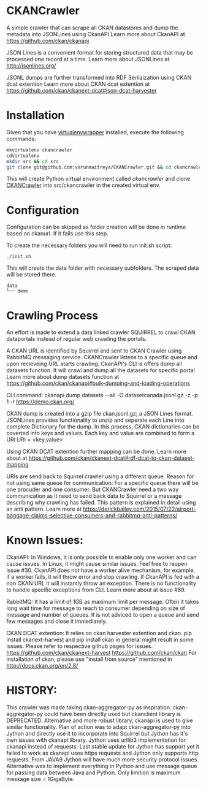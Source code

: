 CKANCrawler
============


A simple crawler that can scrape all CKAN datastores and dump the metadata into JSONLines using CkanAPI
Learn more about CkanAPI at https://github.com/ckan/ckanapi

JSON Lines is a convenient format for storing structured data that may be processed one record at a time.
Learn more about JSONLines at http://jsonlines.org/

JSONL dumps are further transformed into RDF Serilaization using CKAN dcat extention 
Learn more about CKAN dcat extention at https://github.com/ckan/ckanext-dcat#json-dcat-harvester

Installation
==================


Given that you have [virtualenvwrapper](https://virtualenvwrapper.readthedocs.io/) installed, execute the following commands:
```bash
mkvirtualenv ckancrawler
cdvirtualenv
mkdir src && cd src
git clone git@github.com:varunmaitreya/CKANCrawler.git && cd ckancrawler
```

This will create Python virtual environment called *ckancrawler* and clone [CKANCrawler](https://github.com/varunmaitreya/CKANCrawler) into src/ckancrawler in the created virtual env.

Configuration
==================


Configuration can be skipped as folder creation will be done in runtime based on ckanurl. If it fails use this step.

To create the necessary folders you will need to run init.sh script:
```
./init.sh
```

This will create the data folder with necessary subfolders. The scraped data will be stored there.

```
data
└── demo
```

Crawling Process
=================


An effort is made to extend a data linked crawler SQUIRREL to crawl CKAN dataportals instead of regular web crawling the portals.

A CKAN URL is identified by Squirrel and sent to CKAN Crawler using RabbitMQ messaging service.
CKANCrawler listens to a specific queue and upon recieveing URL starts crawling.
CkanAPI's CLI is offers dump all datasets function. It will crawl and dump all the datasets for specific portal
Learn more about dump datasets function at https://github.com/ckan/ckanapi#bulk-dumping-and-loading-operations

CLI command:
ckanapi dump datasets --all -O datasetcanada.jsonl.gz -z -p 1 -r https://demo.ckan.org/

CKAN dump is created into a gzip file ckan.jsonl.gz; a JSON Lines format. JSONLines provides functionality to unzip and seperate each Line into complete Dictionary for the dump.
In this process, CKAN dictionaries can be coverted into keys and values. Each key and value are combined to form a URI
URI = <key,value>

Using CKAN DCAT extention further mapping can be done.
Learn more about at https://github.com/ckan/ckanext-dcat#rdf-dcat-to-ckan-dataset-mapping

URIs are send back to Squirrel crawler using a different queue.
Reason for not using same queue for communication: For a specific queue there will be one procuder and one consumer. But CKANCrawler need a two way communication as it need to send back data to Squirrel or a message describing why crawling has failed. This pattern is explained in detail using an anti pattern.
Learn more at https://derickbailey.com/2015/07/22/airport-baggage-claims-selective-consumers-and-rabbitmq-anti-patterns/


Known Issues:
==============


CkanAPI:
In Windows, it is only possible to enable only one worker and can cause issues. In Linux, it might cause similar issues. Feel free to reopen issue #30.
CkanAPI does not have a worker alive mechanism, for example, if a worker fails, it will throw error and stop crawling.
If CkanAPI is fed with a non CKAN URL it will instantly throw an exception. There is no functionality to handle specific exceptions from CLI. Learn more about at issue #89.

RabbitMQ:
It has a limit of 1GB as maximum limit per message. Often it takes long wait time for message to reach to consumer depending on size of message and number of queues.
It is not adviced to open a queue and send few messages and close it immediately.

CKAN DCAT extention:
It relies on ckan harvester extention and ckan. pip install ckanext-harvest and pip install ckan in general might result in some issues. Please refer to respective github pages for issues.
https://github.com/ckan/ckanext-harvest
https://github.com/ckan/ckan
For installation of ckan, please use "install from source" mentioned in http://docs.ckan.org/en/2.8/

HISTORY:
==============

This crawler was made taking ckan-aggregator-py as inspiration. ckan-aggregator-py could have been directly used but ckanclient library is DEPRECATED. Alternative and more robust library, ckanapi is used to give similar functionality.
Plan of action was to adapt ckan-aggregator-py into Jython and directly use it to incorporate into Squirrel but Jython has it's own issues with ckanapi library. Jython uses urllib3 implementation for ckanapi instead of requests. Last stable update for Jython has support yet it failed to work as ckanapi uses https requests and Jython only supports http requests. From JAVA9 Jython will have much more security protocol issues. Alternative was to implement everything in Python and use message queue for passing data between Java and Python. Only limition is maximum message size = 1GigaByte.

